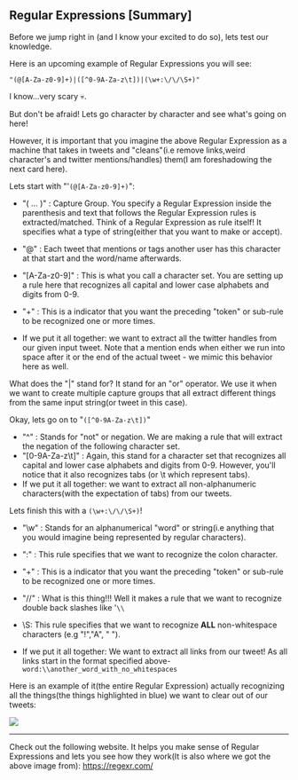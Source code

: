 <!--title="Regular Expressions [Summary]"-->

## Regular Expressions [Summary]

Before we jump right in (and I know your excited to do so), lets test our knowledge.

Here is an upcoming example of Regular Expressions you will see:

```
"(@[A-Za-z0-9]+)|([^0-9A-Za-z\t])|(\w+:\/\/\S+)"
```

I know...very scary 💀.

But don't be afraid! Lets go character by character and see what's going on here!

However, it is important that you imagine the above Regular Expression as a machine that takes in tweets and "cleans"(i.e remove links,weird character's and twitter mentions/handles) them(I am foreshadowing the next card here).

Lets start with "'`(@[A-Za-z0-9]+)`":

* "( ... )" :  Capture Group. You specify a Regular Expression inside the parenthesis and text that follows the Regular Expression rules is extracted/matched. Think of a Regular Expression as rule itself! It specifies what a type of string(either that you want to make or accept).
* "@"  :  Each tweet that mentions or tags another user has this character at that start and the word/name afterwards.
* "[A-Za-z0-9]" : This is what you call a character set. You are setting up a rule here that recognizes all capital and lower case alphabets and digits from 0-9.

* "+" : This is a indicator that you want the preceding "token" or sub-rule to be recognized one or more times.
* If we put it all together: we want to extract all the twitter handles from our given input tweet. Note that a mention ends when either we run into space after it or the end of the actual tweet - we mimic this behavior here as well.

What does the "|" stand for? It stand for an "or" operator. We use it when we want to create multiple capture groups that all extract different things from the same input string(or tweet in this case).

Okay, lets go on to "`([^0-9A-Za-z\t])`"

* "^" : Stands for "not" or negation. We are making a rule that will extract the negation of the following character set.
* "[0-9A-Za-z\t]" : Again, this stand for a character set that recognizes all capital and lower case alphabets and digits from 0-9. However, you'll notice that it also recognizes tabs (or \t which represent tabs).
* If we put it all together: we want to extract all non-alphanumeric characters(with the expectation of tabs) from our tweets.

Lets finish this with a `(\w+:\/\/\S+)`!

* "\w" : Stands for an alphanumerical "word" or string(i.e anything that you would imagine being represented by regular characters).
* ":" : This rule specifies that we want to recognize the colon character.
* "+" : This is a indicator that you want the preceding "token" or sub-rule to be recognized one or more times.
* "\/\/" : What is this thing!!! Well it makes a rule that we want to recognize double back slashes like '`\\`

* \S: This rule specifies that we want to recognize **ALL** non-whitespace characters (e.g "!","A", " ").
* If we put it all together: We want to extract all links from our tweet! As all links start in the format specified above- `word:\\another_word_with_no_whitespaces`

Here is an example of it(the entire Regular Expression) actually recognizing all the things(the things highlighted in blue) we want to clear out of our tweets:

![](https://i.ibb.co/F5nrJnC/regep.png)

***

Check out the following website. It helps you make sense of Regular Expressions and lets you see how they work(It is also where we got the above image from): https://regexr.com/